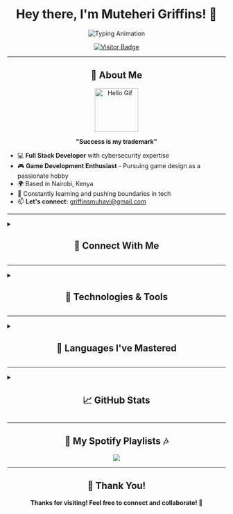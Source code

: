 <h1 align="center">Hey there, I'm Muteheri Griffins! 👋</h1>

<p align="center">
  <img src="https://readme-typing-svg.demolab.com?font=Brush+Script+MT&size=25&pause=1000&color=F75C7E&center=true&vCenter=true&width=500&lines=Software+Developer;Game+Designer+%26+Enthusiast;Cybersecurity+Explorer;Full+Stack+Developer;Blockchain+%26+Crypto+Technologist;Always+Learning+%26+Innovating" alt="Typing Animation" />
</p>

<p align="center">
  <a href="https://visitor-badge.laobi.icu/badge?page_id=Muhavii.Muhavii">
    <img src="https://visitor-badge.laobi.icu/badge?page_id=Muhavii.Muhavii" alt="Visitor Badge"/>
  </a>
</p>

---

<h2 align="center">🌟 About Me</h2>

<p align="center">
  <img src="https://media.giphy.com/media/WUlplcMpOCEmTGBtBW/giphy.gif" width="100" alt="Hello Gif" />
</p>

<p align="center">
  <strong>"Success is my trademark"</strong>
</p>

- 💻 **Full Stack Developer** with cybersecurity expertise
- 🎮 **Game Development Enthusiast** - Pursuing game design as a passionate hobby
- 🌍 Based in Nairobi, Kenya
- 🚀 Constantly learning and pushing boundaries in tech
- 📫 **Let's connect:** [griffinsmuhavi@gmail.com](mailto:griffinsmuhavi@gmail.com)

---

<details>
<summary><h2 align="center">🔗 Connect With Me</h2></summary>

<p align="center">
  <a href="https://twitter.com/muhavi_"><img src="https://img.shields.io/twitter/follow/muhavi_?style=social" alt="Twitter" /></a>
  <a href="https://www.linkedin.com/in/muteheri-griffins-32944525b"><img src="https://img.shields.io/badge/-LinkedIn-blue?style=flat&logo=linkedin&logoColor=white" alt="LinkedIn" /></a>
  <a href="https://www.instagram.com/muhavii_"><img src="https://img.shields.io/badge/-Instagram-E4405F?style=flat&logo=instagram&logoColor=white" alt="Instagram" /></a>
  <a href="https://www.youtube.com/@muhavii"><img src="https://img.shields.io/badge/-YouTube-FF0000?style=flat&logo=youtube&logoColor=white" alt="YouTube" /></a>
  <a href="https://www.tiktok.com/@muhaviii"><img src="https://img.shields.io/badge/-TikTok-000000?style=flat&logo=tiktok&logoColor=white" alt="TikTok" /></a>
  <a href="https://open.spotify.com/user/36dart2bb8acj6r8kyd932kbm"><img src="https://img.shields.io/badge/-Vibe%20Zone-1DB954?style=flat&logo=spotify&logoColor=white" alt="Spotify" /></a>
  <a href="mailto:griffinsmuhavi@gmail.com"><img src="https://img.shields.io/badge/-Email-D14836?style=flat&logo=gmail&logoColor=white" alt="Email" /></a>
</p>
</details>

---

<details>
<summary><h2 align="center">🔧 Technologies & Tools</h2></summary>

<p align="center">
  <img src="https://skillicons.dev/icons?i=javascript,typescript,java,react,nodejs,python,unity,unrealengine,mongodb,postgresql&theme=light" alt="Tech Stack" />
</p>
</details>

---

<details>
<summary><h2 align="center">📜 Languages I've Mastered</h2></summary>

<p align="center">
  <img src="https://img.shields.io/badge/-JavaScript-F7DF1E?style=flat&logo=javascript&logoColor=black" />
  <img src="https://img.shields.io/badge/-TypeScript-3178C6?style=flat&logo=typescript&logoColor=white" />
  <img src="https://img.shields.io/badge/-Python-3776AB?style=flat&logo=python&logoColor=white" />
  <img src="https://img.shields.io/badge/-Solidity-363636?style=flat&logo=ethereum&logoColor=white" />
  <img src="https://img.shields.io/badge/-Java-007396?style=flat&logo=java&logoColor=white" />
  <img src="https://img.shields.io/badge/-C%23-239120?style=flat&logo=csharp&logoColor=white" />
  <img src="https://img.shields.io/badge/-HTML5-E34F26?style=flat&logo=html5&logoColor=white" />
  <img src="https://img.shields.io/badge/-CSS3-1572B6?style=flat&logo=css3&logoColor=white" />
  <img src="https://img.shields.io/badge/-SQL-336791?style=flat&logo=postgresql&logoColor=white" />
  <img src="https://img.shields.io/badge/-PHP-777BB4?style=flat&logo=php&logoColor=white" />
</p>
</details>

---

<details>
<summary><h2 align="center">📈 GitHub Stats</h2></summary>

<p align="center">
  <a href="https://github.com/Muhavii">
    <img width="49%" src="https://github-readme-stats.vercel.app/api?username=Muhavii&show_icons=true&theme=radical&include_all_commits=true&count_private=true&show_owner=true&hide_border=true" alt="Muhavii's GitHub Stats" />
  </a>
  <a href="https://github.com/Muhavii">
    <img width="49%" src="https://github-readme-streak-stats.herokuapp.com/?user=Muhavii&theme=radical&hide_border=true" alt="Muhavii's GitHub Streak" />
  </a>
</p>

<h3 align="center">🔥 Most Used Languages</h3>

<p align="center">
  <a href="https://github.com/Muhavii">
    <img width="90%" src="https://github-readme-stats.vercel.app/api/top-langs/?username=Muhavii&layout=compact&theme=radical&langs_count=8&hide_border=true&card_width=800&exclude_repo=github-readme-stats" alt="Muhavii's Top Languages" />
  </a>
  <br>
  <small>Note: Top languages is only a metric of the languages my public code consists of and doesn't reflect experience or skill level.</small>
</p>

<p align="center">
  <img src="https://komarev.com/ghpvc/?username=Muhavii&style=flat-square&color=blue" alt="Profile Views" />
</p>
</details>

---

<h2 align="center">🎵 My Spotify Playlists 🎶</h2>

<p align="center">
  <a href="https://open.spotify.com/playlist/3dzcbaCcg31kEgaJAvzOk6?si=be628ac796004598">
    <img src="https://img.shields.io/badge/Spotify-Vibe%20Zone-1DB954?style=for-the-badge&logo=spotify&logoColor=white" />
  </a>
</p>

---

<h2 align="center">💬 Thank You!</h2>

<p align="center">
  <strong>Thanks for visiting! Feel free to connect and collaborate! 🚀</strong>
</p>
